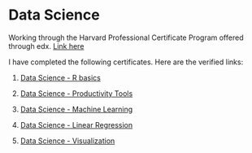 # Data Science

Working through the Harvard Professional Certificate Program offered through edx. [Link here](https://www.edx.org/professional-certificate/harvardx-data-science)  

I have completed the following certificates. Here are the verified links:

1. [Data Science - R basics](https://courses.edx.org/certificates/f04370af3c134c8db311844f5bf3fbf0)

2. [Data Science - Productivity Tools](https://courses.edx.org/certificates/9f4099565d5840919aa7007a1714c970)

3. [Data Science - Machine Learning](https://courses.edx.org/certificates/f843dadab26441ae9162d12381e889c4)

4. [Data Science - Linear Regression](https://courses.edx.org/certificates/444e5849a8084f77b31473db8f90faff)

5. [Data Science - Visualization](https://courses.edx.org/certificates/3b575c70cefb42d2a2e20dcae77b1120)
